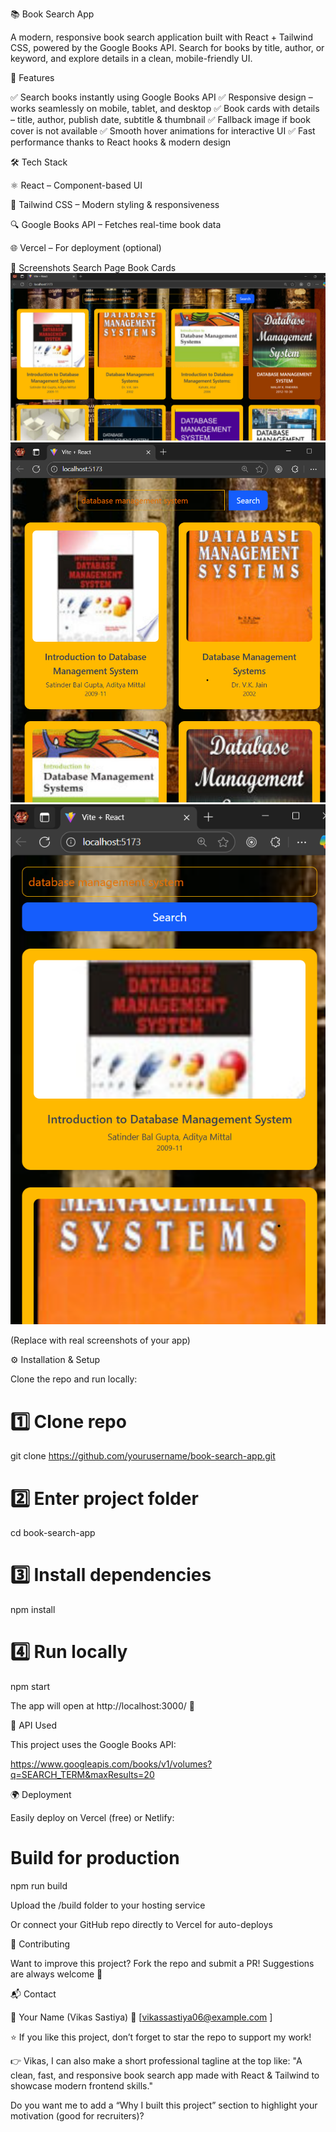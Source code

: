 📚 Book Search App

A modern, responsive book search application built with React + Tailwind CSS, powered by the Google Books API.
Search for books by title, author, or keyword, and explore details in a clean, mobile-friendly UI.

🚀 Features

✅ Search books instantly using Google Books API
✅ Responsive design – works seamlessly on mobile, tablet, and desktop
✅ Book cards with details – title, author, publish date, subtitle & thumbnail
✅ Fallback image if book cover is not available
✅ Smooth hover animations for interactive UI
✅ Fast performance thanks to React hooks & modern design

🛠️ Tech Stack

⚛️ React – Component-based UI

🎨 Tailwind CSS – Modern styling & responsiveness

🔍 Google Books API – Fetches real-time book data

🌐 Vercel – For deployment (optional)

📸 Screenshots
Search Page Book Cards
![alt text](image.png)
![alt text](image-1.png)
![alt text](image-2.png)

(Replace with real screenshots of your app)

⚙️ Installation & Setup

Clone the repo and run locally:

# 1️⃣ Clone repo

git clone https://github.com/yourusername/book-search-app.git

# 2️⃣ Enter project folder

cd book-search-app

# 3️⃣ Install dependencies

npm install

# 4️⃣ Run locally

npm start

The app will open at http://localhost:3000/
🚀

📡 API Used

This project uses the Google Books API:

https://www.googleapis.com/books/v1/volumes?q=SEARCH_TERM&maxResults=20

🌍 Deployment

Easily deploy on Vercel (free) or Netlify:

# Build for production

npm run build

Upload the /build folder to your hosting service

Or connect your GitHub repo directly to Vercel for auto-deploys

🤝 Contributing

Want to improve this project? Fork the repo and submit a PR!
Suggestions are always welcome 🙌

📬 Contact

👤 Your Name (Vikas Sastiya)
📧 [vikassastiya06@example.com
]

⭐ If you like this project, don’t forget to star the repo to support my work!

👉 Vikas, I can also make a short professional tagline at the top like:
"A clean, fast, and responsive book search app made with React & Tailwind to showcase modern frontend skills."

Do you want me to add a “Why I built this project” section to highlight your motivation (good for recruiters)?
